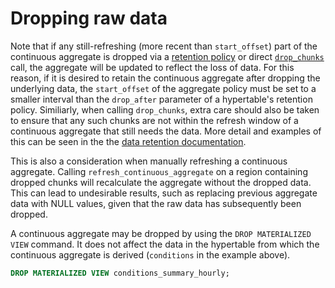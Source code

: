 # Dropping raw data

Note that if any still-refreshing (more recent than `start_offset`) part of the
continuous aggregate is dropped via a [retention policy][api-add-retention-policy] or
direct [`drop_chunks`][api-drop-chunks] call, the aggregate will be updated to
reflect the loss of data. For this reason, if it is desired to retain the continuous
aggregate after dropping the underlying data, the `start_offset` of the aggregate
policy must be set to a smaller interval than the `drop_after` parameter of a
hypertable's retention policy. Similiarly, when calling `drop_chunks`, extra
care should also be taken to ensure that any such chunks are not within the
refresh window of a continuous aggregate that still needs the data.  More detail
and examples of this can be seen in the the [data retention documentation][data-retention-with-continuous-aggregates].

This is also a consideration when manually refreshing a continuous aggregate.
Calling `refresh_continuous_aggregate` on a region containing dropped chunks will
recalculate the aggregate without the dropped data. This can lead to undesirable
results, such as replacing previous aggregate data with NULL values, given that the
raw data has subsequently been dropped.



A continuous aggregate may be dropped by using the `DROP MATERIALIZED
VIEW` command. It does not affect the data in the hypertable from
which the continuous aggregate is derived (`conditions` in the example
above).

```sql
DROP MATERIALIZED VIEW conditions_summary_hourly;
```




[api-drop-chunks]: /api/:currentVersion:/hypertable/drop_chunks
[data-retention-with-continuous-aggregates]: /how-to-guides/data-retention-with-continuous-aggregates/
[api-add-retention-policy]: /api/:currentVersion:/data-retention/add_retention_policy
